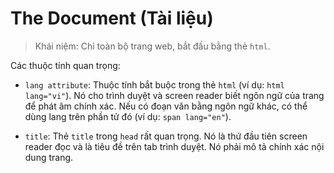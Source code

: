 # The Document (Tài liệu)

> Khái niệm: Chỉ toàn bộ trang web, bắt đầu bằng thẻ `html`.

Các thuộc tính quan trọng:

- `lang attribute`: Thuộc tính bắt buộc trong thẻ `html` (ví dụ: `html lang="vi"`). Nó cho trình duyệt và screen reader biết ngôn ngữ của trang để phát âm chính xác. Nếu có đoạn văn bằng ngôn ngữ khác, có thể dùng lang trên phần tử đó (ví dụ: `span lang="en"`).

- `title`: Thẻ `title` trong `head` rất quan trọng. Nó là thứ đầu tiên screen reader đọc và là tiêu đề trên tab trình duyệt. Nó phải mô tả chính xác nội dung trang.